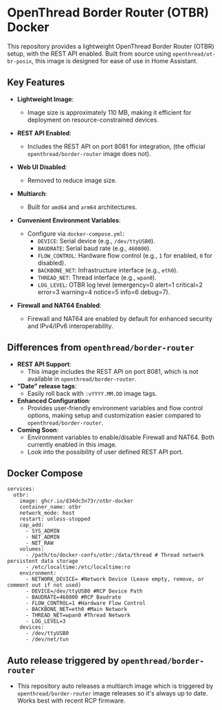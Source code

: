 # OpenThread Border Router (OTBR) Docker

This repository provides a lightweight OpenThread Border Router (OTBR) setup, with the REST API enabled. Built from source using `openthread/ot-br-posix`, this image is designed for ease of use in Home Assistant.

## Key Features

- **Lightweight Image**:
  - Image size is approximately 110 MB, making it efficient for deployment on resource-constrained devices. 
  
- **REST API Enabled**:
  - Includes the REST API on port 8081 for integration, (the official `openthread/border-router` image does not).

- **Web UI Disabled**:
  - Removed to reduce image size.

- **Multiarch**:
  - Built for `amd64` and `arm64` architectures.

- **Convenient Environment Variables**:
  - Configure via `docker-compose.yml`:
    - `DEVICE`: Serial device (e.g., `/dev/ttyUSB0`).
    - `BAUDRATE`: Serial baud rate (e.g., `460800`).
    - `FLOW_CONTROL`: Hardware flow control (e.g., `1` for enabled, `0` for disabled).
    - `BACKBONE_NET`: Infrastructure interface (e.g., `eth0`).
    - `THREAD_NET`: Thread interface (e.g., `wpan0`).
    - `LOG_LEVEL`: OTBR log level (emergency=0 alert=1 critical=2 error=3 warning=4 notice=5 info=6 debug=7). 

- **Firewall and NAT64 Enabled**:
  - Firewall and NAT64 are enabled by default for enhanced security and IPv4/IPv6 interoperability.

## Differences from `openthread/border-router`

- **REST API Support**:
  - This image includes the REST API on port 8081, which is not available in `openthread/border-router`.
- **"Date" release tags**:
  - Easily roll back with `:vYYYY.MM.DD` image tags.
- **Enhanced Configuration**:
  - Provides user-friendly environment variables and flow control options, making setup and customization easier compared to `openthread/border-router`.
- **Coming Soon**:
  - Environment variables to enable/disable Firewall and NAT64. Both currently enabled in this image.
  - Look into the possibility of user defined REST API port.

## Docker Compose
```
services:
  otbr:
    image: ghcr.io/d34dc3n73r/otbr-docker
    container_name: otbr
    network_mode: host
    restart: unless-stopped
    cap_add:
      - SYS_ADMIN
      - NET_ADMIN
      - NET_RAW
    volumes:
      - /path/to/docker-confs/otbr:/data/thread # Thread network persistent data storage
      - /etc/localtime:/etc/localtime:ro
    environment:
      - NETWORK_DEVICE= #Network Device (Leave empty, remove, or comment out if not used)
      - DEVICE=/dev/ttyUSB0 #RCP Device Path
      - BAUDRATE=460800 #RCP Baudrate
      - FLOW_CONTROL=1 #Hardware Flow Control
      - BACKBONE_NET=eth0 #Main Network
      - THREAD_NET=wpan0 #Thread Network
      - LOG_LEVEL=3
    devices:
      - /dev/ttyUSB0
      - /dev/net/tun
```

## Auto release triggered by `openthread/border-router`

  - This repository auto releases a multiarch image which is triggered by `openthread/border-router` image releases so it's always up to date. Works best with recent RCP firmware.
